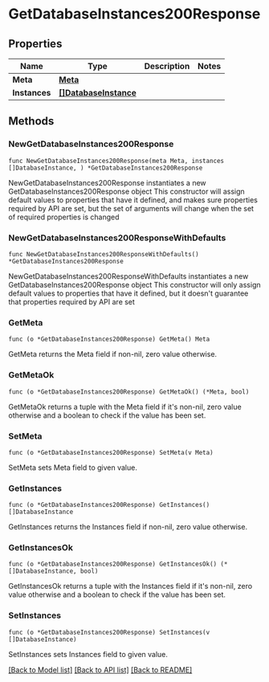 # GetDatabaseInstances200Response

## Properties

Name | Type | Description | Notes
------------ | ------------- | ------------- | -------------
**Meta** | [**Meta**](Meta.md) |  | 
**Instances** | [**[]DatabaseInstance**](DatabaseInstance.md) |  | 

## Methods

### NewGetDatabaseInstances200Response

`func NewGetDatabaseInstances200Response(meta Meta, instances []DatabaseInstance, ) *GetDatabaseInstances200Response`

NewGetDatabaseInstances200Response instantiates a new GetDatabaseInstances200Response object
This constructor will assign default values to properties that have it defined,
and makes sure properties required by API are set, but the set of arguments
will change when the set of required properties is changed

### NewGetDatabaseInstances200ResponseWithDefaults

`func NewGetDatabaseInstances200ResponseWithDefaults() *GetDatabaseInstances200Response`

NewGetDatabaseInstances200ResponseWithDefaults instantiates a new GetDatabaseInstances200Response object
This constructor will only assign default values to properties that have it defined,
but it doesn't guarantee that properties required by API are set

### GetMeta

`func (o *GetDatabaseInstances200Response) GetMeta() Meta`

GetMeta returns the Meta field if non-nil, zero value otherwise.

### GetMetaOk

`func (o *GetDatabaseInstances200Response) GetMetaOk() (*Meta, bool)`

GetMetaOk returns a tuple with the Meta field if it's non-nil, zero value otherwise
and a boolean to check if the value has been set.

### SetMeta

`func (o *GetDatabaseInstances200Response) SetMeta(v Meta)`

SetMeta sets Meta field to given value.


### GetInstances

`func (o *GetDatabaseInstances200Response) GetInstances() []DatabaseInstance`

GetInstances returns the Instances field if non-nil, zero value otherwise.

### GetInstancesOk

`func (o *GetDatabaseInstances200Response) GetInstancesOk() (*[]DatabaseInstance, bool)`

GetInstancesOk returns a tuple with the Instances field if it's non-nil, zero value otherwise
and a boolean to check if the value has been set.

### SetInstances

`func (o *GetDatabaseInstances200Response) SetInstances(v []DatabaseInstance)`

SetInstances sets Instances field to given value.



[[Back to Model list]](../README.md#documentation-for-models) [[Back to API list]](../README.md#documentation-for-api-endpoints) [[Back to README]](../README.md)



